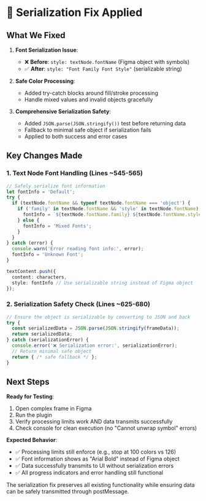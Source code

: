 # 🔧 Serialization Fix Applied

## What We Fixed

1. **Font Serialization Issue**: 
   - ❌ **Before**: `style: textNode.fontName` (Figma object with symbols)
   - ✅ **After**: `style: "Font Family Font Style"` (serializable string)

2. **Safe Color Processing**:
   - Added try-catch blocks around fill/stroke processing
   - Handle mixed values and invalid objects gracefully

3. **Comprehensive Serialization Safety**:
   - Added `JSON.parse(JSON.stringify())` test before returning data
   - Fallback to minimal safe object if serialization fails
   - Applied to both success and error cases

## Key Changes Made

### 1. Text Node Font Handling (Lines ~545-565)
```typescript
// Safely serialize font information
let fontInfo = 'Default';
try {
  if (textNode.fontName && typeof textNode.fontName === 'object') {
    if ('family' in textNode.fontName && 'style' in textNode.fontName) {
      fontInfo = `${textNode.fontName.family} ${textNode.fontName.style}`;
    } else {
      fontInfo = 'Mixed Fonts';
    }
  }
} catch (error) {
  console.warn('Error reading font info:', error);
  fontInfo = 'Unknown Font';
}

textContent.push({
  content: characters,
  style: fontInfo // Use serializable string instead of Figma object
});
```

### 2. Serialization Safety Check (Lines ~625-680)
```typescript
// Ensure the object is serializable by converting to JSON and back
try {
  const serializedData = JSON.parse(JSON.stringify(frameData));
  return serializedData;
} catch (serializationError) {
  console.error('❌ Serialization error:', serializationError);
  // Return minimal safe object
  return { /* safe fallback */ };
}
```

## Next Steps

**Ready for Testing**: 
1. Open complex frame in Figma
2. Run the plugin
3. Verify processing limits work AND data transmits successfully
4. Check console for clean execution (no "Cannot unwrap symbol" errors)

**Expected Behavior**:
- ✅ Processing limits still enforce (e.g., stop at 100 colors vs 126)
- ✅ Font information shows as "Arial Bold" instead of Figma object
- ✅ Data successfully transmits to UI without serialization errors
- ✅ All progress indicators and error handling still functional

The serialization fix preserves all existing functionality while ensuring data can be safely transmitted through postMessage.